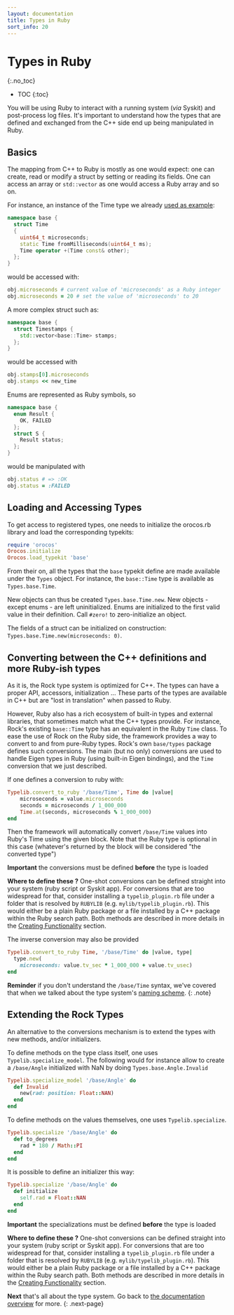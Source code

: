 ```yaml
---
layout: documentation
title: Types in Ruby
sort_info: 20
---
```


# Types in Ruby
{:.no_toc}

- TOC
{:toc}

You will be using Ruby to interact with a running system (_via_ Syskit) and
post-process log files. It's important to understand how the types that are
defined and exchanged from the C++ side end up being manipulated in Ruby.

## Basics

The mapping from C++ to Ruby is mostly as one would expect: one can create, read
or modify a struct by setting or reading its fields. One can access an array or
`std::vector` as one would access a Ruby array and so on.

For instance, an instance of the Time type we
already [used as example](defining_types.html#type_declarations):

~~~ cpp
namespace base {
  struct Time
  {
    uint64_t microseconds;
    static Time fromMilliseconds(uint64_t ms);
    Time operator +(Time const& other);
  };
}
~~~

would be accessed with:

~~~ ruby
obj.microseconds # current value of 'microseconds' as a Ruby integer
obj.microseconds = 20 # set the value of 'microseconds' to 20
~~~

A more complex struct such as:

~~~ cpp
namespace base {
  struct Timestamps {
    std::vector<base::Time> stamps;
  };
}
~~~

would be accessed with

~~~ ruby
obj.stamps[0].microseconds
obj.stamps << new_time
~~~

Enums are represented as Ruby symbols, so

~~~ cpp
namespace base {
  enum Result {
    OK, FAILED
  };
  struct S {
    Result status;
  };
}
~~~

would be manipulated with

~~~ ruby
obj.status # => :OK
obj.status = :FAILED
~~~

## Loading and Accessing Types

To get access to registered types, one needs to initialize the orocos.rb library and load the corresponding typekits:

~~~ ruby
require 'orocos'
Orocos.initialize
Orocos.load_typekit 'base'
~~~

From their on, all the types that the `base` typekit define are made available
under the `Types` object. For instance, the `base::Time` type is available
as `Types.base.Time`.

New objects can thus be created `Types.base.Time.new`. New objects - except
enums - are left uninitialized. Enums are initialized to the first valid value
in their definition. Call `#zero!` to zero-initialize an object.

The fields of a struct can be initialized on construction: `Types.base.Time.new(microseconds: 0)`.

## Converting between the C++ definitions and more Ruby-ish types

As it is, the Rock type system is optimized for C++. The types can have a
proper API, accessors, initialization … These parts of the types are available
in C++ but are "lost in translation" when passed to Ruby.

However, Ruby also has a rich ecosystem of built-in types and external
libraries, that sometimes match what the C++ types provide. For instance,
Rock's existing `base::Time` type has an equivalent in the Ruby `Time` class.
To ease the use of Rock on the Ruby side, the framework provides a way to
convert to and from pure-Ruby types. Rock's own `base/types` package defines
such conversions. The main (but no only) conversions are used to handle Eigen
types in Ruby (using built-in Eigen bindings), and the `Time` conversion that
we just described.

If one defines a conversion to ruby with:

~~~ ruby
Typelib.convert_to_ruby '/base/Time', Time do |value|
    microseconds = value.microseconds
    seconds = microseconds / 1_000_000
    Time.at(seconds, microseconds % 1_000_000)
end
~~~

Then the framework will automatically convert `/base/Time` values into Ruby's
Time using the given block. Note that the Ruby type is optional in this case
(whatever's returned by the block will be considered "the converted type")

**Important** the conversions must be defined **before** the type is loaded

**Where to define these ?** One-shot conversions can be defined straight into
your system (ruby script or Syskit app). For conversions that are too widespread
for that, consider installing a `typelib_plugin.rb` file under a folder that is resolved
by `RUBYLIB` (e.g. `mylib/typelib_plugin.rb`). This would either be a plain Ruby package
or a file installed by a C++ package within the Ruby search path. Both methods are
described in more details in the [Creating Functionality](../integrating_functionality/ruby_libraries.html) section.

The inverse conversion may also be provided

~~~ ruby
Typelib.convert_to_ruby Time, '/base/Time' do |value, type|
  type.new(
    microseconds: value.tv_sec * 1_000_000 + value.tv_usec)
end
~~~

**Reminder** if you don't understand the `/base/Time` syntax, we've covered that
when we talked about the type system's [naming scheme](defining_types.html#naming_scheme).
{: .note}

## Extending the Rock Types

An alternative to the conversions mechanism is to extend the types with new
methods, and/or initializers.

To define methods on the type class itself, one uses
`Typelib.specialize_model`. The following would for instance allow to create a
`/base/Angle` initialized with NaN by doing `Types.base.Angle.Invalid`

~~~ ruby
Typelib.specialize_model '/base/Angle' do
  def Invalid
    new(rad: position: Float::NAN)
  end
end
~~~

To define methods on the values themselves, one uses `Typelib.specialize`.

~~~ ruby
Typelib.specialize '/base/Angle' do
  def to_degrees
    rad * 180 / Math::PI
  end
end
~~~

It is possible to define an initializer this way:

~~~ ruby
Typelib.specialize '/base/Angle' do
  def initialize
    self.rad = Float::NAN
  end
end
~~~

**Important** the specializations must be defined **before** the type is loaded

**Where to define these ?** One-shot conversions can be defined straight into
your system (ruby script or Syskit app). For conversions that are too widespread
for that, consider installing a `typelib_plugin.rb` file under a folder that is resolved
by `RUBYLIB` (e.g. `mylib/typelib_plugin.rb`). This would either be a plain Ruby package
or a file installed by a C++ package within the Ruby search path. Both methods are
described in more details in the [Creating Functionality](../integrating_functionality/ruby_libraries.html) section.

**Next** that's all about the type system. Go back to [the documentation
overview](../index.html#how_to_read) for more.
{: .next-page}

